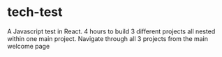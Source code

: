 # tech-test

A Javascript test in React. 4 hours to build 3 different projects all nested within one main project. 
Navigate through all 3 projects from the main welcome page
